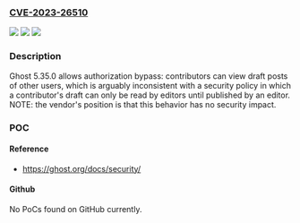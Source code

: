 ### [CVE-2023-26510](https://cve.mitre.org/cgi-bin/cvename.cgi?name=CVE-2023-26510)
![](https://img.shields.io/static/v1?label=Product&message=n%2Fa&color=blue)
![](https://img.shields.io/static/v1?label=Version&message=n%2Fa&color=blue)
![](https://img.shields.io/static/v1?label=Vulnerability&message=n%2Fa&color=brighgreen)

### Description

Ghost 5.35.0 allows authorization bypass: contributors can view draft posts of other users, which is arguably inconsistent with a security policy in which a contributor's draft can only be read by editors until published by an editor. NOTE: the vendor's position is that this behavior has no security impact.

### POC

#### Reference
- https://ghost.org/docs/security/

#### Github
No PoCs found on GitHub currently.

